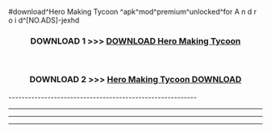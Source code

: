 #download^Hero Making Tycoon ^apk^mod^premium^unlocked^for A n d r o i d^[NO.ADS]-jexhd



<div align="center">

<h3>DOWNLOAD 1 >>> <a href="https://runaway1.web.app/?sq=Hero Making Tycoon ">DOWNLOAD Hero Making Tycoon </a></h3><br>

<h3>DOWNLOAD 2 >>> <a href="https://runaway1.web.app/?sq=Hero Making Tycoon ">Hero Making Tycoon  DOWNLOAD </a></h3>

</div>
----------------------------------------------------------

----------------------------------------------------------

----------------------------------------------------------

----------------------------------------------------------



